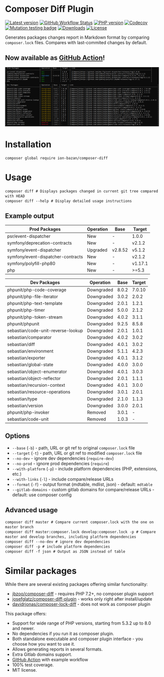 # Composer Diff Plugin

[![Latest version](https://img.shields.io/packagist/v/ion-bazan/composer-diff.svg)](https://packagist.org/packages/ion-bazan/composer-diff)
[![GitHub Workflow Status](https://img.shields.io/github/workflow/status/IonBazan/composer-diff/Tests)](https://github.com/IonBazan/composer-diff/actions)
[![PHP version](https://img.shields.io/packagist/php-v/ion-bazan/composer-diff.svg)](https://packagist.org/packages/ion-bazan/composer-diff)
[![Codecov](https://img.shields.io/codecov/c/gh/IonBazan/composer-diff)](https://codecov.io/gh/IonBazan/composer-diff)
[![Mutation testing badge](https://img.shields.io/endpoint?style=flat&url=https%3A%2F%2Fbadge-api.stryker-mutator.io%2Fgithub.com%2FIonBazan%2Fcomposer-diff%2Fmaster)](https://dashboard.stryker-mutator.io/reports/github.com/IonBazan/composer-diff/master)
[![Downloads](https://img.shields.io/packagist/dt/ion-bazan/composer-diff.svg)](https://packagist.org/packages/ion-bazan/composer-diff)
[![License](https://img.shields.io/packagist/l/ion-bazan/composer-diff.svg)](https://packagist.org/packages/ion-bazan/composer-diff)

Generates packages changes report in Markdown format by comparing `composer.lock` files. Compares with last-commited changes by default.

## Now available as [GitHub Action](https://github.com/marketplace/actions/composer-diff)!

![preview](preview.png)

# Installation

```shell script
composer global require ion-bazan/composer-diff
```

# Usage

```shell script
composer diff # Displays packages changed in current git tree compared with HEAD
composer diff --help # Display detailed usage instructions
``` 

## Example output

| Prod Packages                      | Operation | Base    | Target  |
|------------------------------------|-----------|---------|---------|
| psr/event-dispatcher               | New       | -       | 1.0.0   |
| symfony/deprecation-contracts      | New       | -       | v2.1.2  |
| symfony/event-dispatcher           | Upgraded  | v2.8.52 | v5.1.2  |
| symfony/event-dispatcher-contracts | New       | -       | v2.1.2  |
| symfony/polyfill-php80             | New       | -       | v1.17.1 |
| php                                | New       | -       | >=5.3   |

| Dev Packages                       | Operation  | Base  | Target |
|------------------------------------|------------|-------|--------|
| phpunit/php-code-coverage          | Downgraded | 8.0.2 | 7.0.10 |
| phpunit/php-file-iterator          | Downgraded | 3.0.2 | 2.0.2  |
| phpunit/php-text-template          | Downgraded | 2.0.1 | 1.2.1  |
| phpunit/php-timer                  | Downgraded | 5.0.0 | 2.1.2  |
| phpunit/php-token-stream           | Downgraded | 4.0.2 | 3.1.1  |
| phpunit/phpunit                    | Downgraded | 9.2.5 | 8.5.8  |
| sebastian/code-unit-reverse-lookup | Downgraded | 2.0.1 | 1.0.1  |
| sebastian/comparator               | Downgraded | 4.0.2 | 3.0.2  |
| sebastian/diff                     | Downgraded | 4.0.1 | 3.0.2  |
| sebastian/environment              | Downgraded | 5.1.1 | 4.2.3  |
| sebastian/exporter                 | Downgraded | 4.0.1 | 3.1.2  |
| sebastian/global-state             | Downgraded | 4.0.0 | 3.0.0  |
| sebastian/object-enumerator        | Downgraded | 4.0.1 | 3.0.3  |
| sebastian/object-reflector         | Downgraded | 2.0.1 | 1.1.1  |
| sebastian/recursion-context        | Downgraded | 4.0.1 | 3.0.0  |
| sebastian/resource-operations      | Downgraded | 3.0.1 | 2.0.1  |
| sebastian/type                     | Downgraded | 2.1.0 | 1.1.3  |
| sebastian/version                  | Downgraded | 3.0.0 | 2.0.1  |
| phpunit/php-invoker                | Removed    | 3.0.1 | -      |
| sebastian/code-unit                | Removed    | 1.0.3 | -      |

## Options

 - `--base` (`-b`) - path, URL or git ref to original `composer.lock` file
 - `--target` (`-t`) - path, URL or git ref to modified `composer.lock` file
 - `--no-dev` - ignore dev dependencies (`require-dev`)
 - `--no-prod` - ignore prod dependencies (`require`)
 - `--with-platform` (`-p`) - include platform dependencies (PHP, extensions, etc.)
 - `--with-links` (`-l`) - include compare/release URLs
 - `--format` (`-f`) - output format (mdtable, mdlist, json) - default: `mdtable`
 - `--gitlab-domains` - custom gitlab domains for compare/release URLs - default: use composer config
 
## Advanced usage

```shell script
composer diff master # Compare current composer.lock with the one on master branch
composer diff master:composer.lock develop:composer.lock -p # Compare master and develop branches, including platform dependencies
composer diff --no-dev # ignore dev dependencies
composer diff -p # include platform dependencies
composer diff -f json # Output as JSON instead of table
```

# Similar packages

While there are several existing packages offering similar functionality:

 - [jbzoo/composer-diff](https://packagist.org/packages/jbzoo/composer-diff) - requires PHP 7.2+, no composer plugin support
 - [josefglatz/composer-diff-plugin](https://packagist.org/packages/josefglatz/composer-diff-plugin) - works only right after install/update
 - [davidrjonas/composer-lock-diff](https://packagist.org/packages/davidrjonas/composer-lock-diff) - does not work as composer plugin

This package offers:

 - Support for wide range of PHP versions, starting from 5.3.2 up to 8.0 and newer.
 - No dependencies if you run it as composer plugin.
 - Both standalone executable and composer plugin interface - you choose how you want to use it.
 - Allows generating reports in several formats.
 - Extra Gitlab domains support.
 - [GitHub Action](https://github.com/marketplace/actions/composer-diff) with example workflow
 - 100% test coverage.
 - MIT license.

